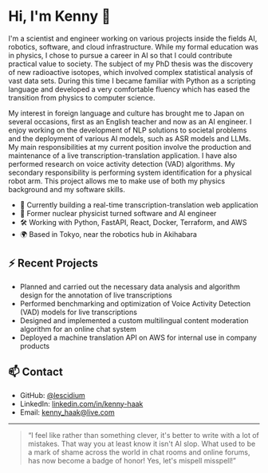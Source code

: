 # Hi, I'm Kenny 👋

I'm a scientist and engineer working on various projects inside the fields AI, robotics, software, and cloud infrastructure.
While my formal education was in physics, I chose to pursue a career in AI so that I could contribute practical value to society. 
The subject of my PhD thesis was the discovery of new radioactive isotopes, which involved complex statistical analysis of vast data sets.
During this time I became familiar with Python as a scripting language and developed a very comfortable fluency which has eased the transition from physics to computer science.

My interest in foreign language and culture has brought me to Japan on several occasions, first as an English teacher and now as an AI engineer.
I enjoy working on the development of NLP solutions to societal problems and the deployment of various AI models, such as ASR models and LLMs.
My main responsibilities at my current position involve the production and maintenance of a live transcription-translation application.
I have also performed research on voice activity detection (VAD) algorithms.
My secondary responsibility is performing system identification for a physical robot arm.
This project allows me to make use of both my physics background and my software skills.

- 🔭 Currently building a real-time transcription-translation web application
- 🧠 Former nuclear physicist turned software and AI engineer
- 🛠️ Working with Python, FastAPI, React, Docker, Terraform, and AWS
- 🌍 Based in Tokyo, near the robotics hub in Akihabara

## ⚡ Recent Projects

- Planned and carried out the necessary data analysis and algorithm design for the annotation of live transcriptions
- Performed benchmarking and optimization of Voice Activity Detection (VAD) models for live transcriptions
- Designed and implemented a custom multilingual content moderation algorithm for an online chat system
- Deployed a machine translation API on AWS for internal use in company products

## 📫 Contact

- GitHub: [@lescidium](https://github.com/lescidium)
- LinkedIn: [linkedin.com/in/kenny-haak](https://www.linkedin.com/in/kenny-haak)
- Email: [kenny_haak@live.com](mailto:kenny_haak@live.com)

---

> “I feel like rather than something clever, it's better to write with a lot of mistakes. That way you at least know it isn't AI slop. What used to be a mark of shame across the world in chat rooms and online forums, has now become a badge of honor! Yes, let's mispell misspell!”
